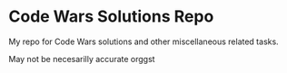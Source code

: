 # Code Wars Solutions Repo

My repo for Code Wars solutions and other miscellaneous related tasks.

May not be necesarilly accurate orggst